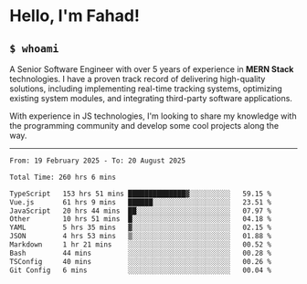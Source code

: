 <h1>Hello, I'm Fahad!</h1>

<h2><code>$ whoami</code></h2>

A Senior Software Engineer with over 5 years of experience in **MERN Stack** technologies. I have a proven track record of delivering high-quality solutions, including implementing real-time tracking systems, optimizing existing system modules, and integrating third-party software applications.

With experience in JS technologies, I'm looking to share my knowledge with the programming community and develop some cool projects along the way.

---

<!--START_SECTION:waka-->

```txt
From: 19 February 2025 - To: 20 August 2025

Total Time: 260 hrs 6 mins

TypeScript   153 hrs 51 mins ██████████████▓░░░░░░░░░░   59.15 %
Vue.js       61 hrs 9 mins   ██████░░░░░░░░░░░░░░░░░░░   23.51 %
JavaScript   20 hrs 44 mins  ██░░░░░░░░░░░░░░░░░░░░░░░   07.97 %
Other        10 hrs 51 mins  █░░░░░░░░░░░░░░░░░░░░░░░░   04.18 %
YAML         5 hrs 35 mins   ▓░░░░░░░░░░░░░░░░░░░░░░░░   02.15 %
JSON         4 hrs 53 mins   ▒░░░░░░░░░░░░░░░░░░░░░░░░   01.88 %
Markdown     1 hr 21 mins    ░░░░░░░░░░░░░░░░░░░░░░░░░   00.52 %
Bash         44 mins         ░░░░░░░░░░░░░░░░░░░░░░░░░   00.28 %
TSConfig     40 mins         ░░░░░░░░░░░░░░░░░░░░░░░░░   00.26 %
Git Config   6 mins          ░░░░░░░░░░░░░░░░░░░░░░░░░   00.04 %
```

<!--END_SECTION:waka-->

<!--
**heyFahad/heyFahad** is a ✨ _special_ ✨ repository because its `README.md` (this file) appears on your GitHub profile.

Here are some ideas to get you started:

- 🔭 I’m currently working on ...
- 🌱 I’m currently learning ...
- 👯 I’m looking to collaborate on ...
- 🤔 I’m looking for help with ...
- 💬 Ask me about ...
- 📫 How to reach me: ...
- 😄 Pronouns: ...
- ⚡ Fun fact: ...
-->
